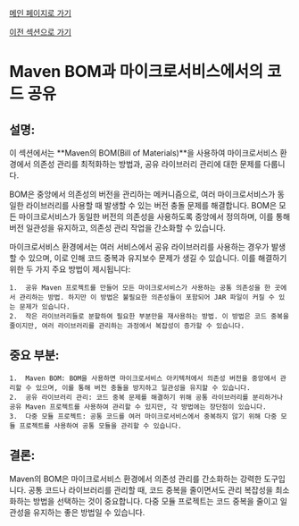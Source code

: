 [메인 페이지로 가기](main.md)

[이전 섹션으로 가기](section_13.md)

# Maven BOM과 마이크로서비스에서의 코드 공유

## 설명:

이 섹션에서는 **Maven의 BOM(Bill of Materials)**을 사용하여 마이크로서비스 환경에서 의존성 관리를 최적화하는 방법과, 공유 라이브러리 관리에 대한 문제를 다룹니다.

BOM은 중앙에서 의존성의 버전을 관리하는 메커니즘으로, 여러 마이크로서비스가 동일한 라이브러리를 사용할 때 발생할 수 있는 버전 충돌 문제를 해결합니다. BOM은 모든 마이크로서비스가 동일한 버전의 의존성을 사용하도록 중앙에서 정의하며, 이를 통해 버전 일관성을 유지하고, 의존성 관리 작업을 간소화할 수 있습니다.

마이크로서비스 환경에서는 여러 서비스에서 공유 라이브러리를 사용하는 경우가 발생할 수 있으며, 이로 인해 코드 중복과 유지보수 문제가 생길 수 있습니다. 이를 해결하기 위한 두 가지 주요 방법이 제시됩니다:

	1.	공유 Maven 프로젝트를 만들어 모든 마이크로서비스가 사용하는 공통 의존성을 한 곳에서 관리하는 방법. 하지만 이 방법은 불필요한 의존성들이 포함되어 JAR 파일이 커질 수 있는 문제가 있습니다.
	2.	작은 라이브러리들로 분할하여 필요한 부분만을 재사용하는 방법. 이 방법은 코드 중복을 줄이지만, 여러 라이브러리를 관리하는 과정에서 복잡성이 증가할 수 있습니다.

## 중요 부분:

	1.	Maven BOM: BOM을 사용하면 마이크로서비스 아키텍처에서 의존성 버전을 중앙에서 관리할 수 있으며, 이를 통해 버전 충돌을 방지하고 일관성을 유지할 수 있습니다.
	2.	공유 라이브러리 관리: 코드 중복 문제를 해결하기 위해 공통 라이브러리를 분리하거나 공유 Maven 프로젝트를 사용하여 관리할 수 있지만, 각 방법에는 장단점이 있습니다.
	3.	다중 모듈 프로젝트: 공통 코드를 여러 마이크로서비스에서 중복하지 않기 위해 다중 모듈 프로젝트를 사용하여 공통 모듈을 관리할 수 있습니다.

## 결론:

Maven의 BOM은 마이크로서비스 환경에서 의존성 관리를 간소화하는 강력한 도구입니다. 공통 코드나 라이브러리를 관리할 때, 코드 중복을 줄이면서도 관리 복잡성을 최소화하는 방법을 선택하는 것이 중요합니다. 다중 모듈 프로젝트는 코드 중복을 줄이고 일관성을 유지하는 좋은 방법일 수 있습니다.

